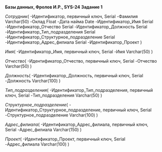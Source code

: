 **Базы данных, Фролов И.Р., SYS-24**
**Задание 1**

*Сотрудник*(
-Идентификатор, первичный ключ, Serial
-Фамилия Varchar(50)
-Оклад Float
-Дата найма Date
-Идентификатор_Имя Serial
-Идентификатор_Отчество Serial
-Идентификатор_Должность Serial
-Идентификатор_Тип_подразделения Serial
-Идентификатор_Структурное_подразделение Serial
-Идентификатор_Адрес_филиала Serial
-Идентификатор_Проект
)

*Имя*(
-Идентификатор_Имя, первичный ключ, Serial
-Имя Varchar(50)
)

*Отчество*(
-Идентификатор_Отчество, первичный ключ, Serial
-Отчество Varchar(50)
)

*Должность*(
-Идентификатор_Должность, первичный ключ, Serial
-Должность Varchar(100)
)

*Тип_подразделения*(
-Идентификатор_Тип_подразделения, первичный ключ, Serial
-Тип_подразделения Varchar(50)
)

*Структурное_подразделение*(
-Идентификатор_Структурное_подразделение, первичный ключ, Serial
-Структурное_подразделение Varchar(100)
)

*Адрес_филиала*(
-Идентификатор_Адрес_филиала, первичный ключ, Serial
-Адрес_филиала Varchar(150)
)

*Проект*(
-Идентификатор_Проект, первичный ключ, Serial
-Адрес_филиала Varchar(100)
)
